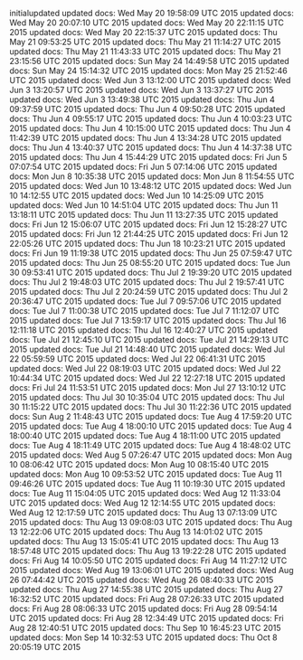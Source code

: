 initialupdated
updated docs: Wed May 20 19:58:09 UTC 2015
updated docs: Wed May 20 20:07:10 UTC 2015
updated docs: Wed May 20 22:11:15 UTC 2015
updated docs: Wed May 20 22:15:37 UTC 2015
updated docs: Thu May 21 09:53:25 UTC 2015
updated docs: Thu May 21 11:14:27 UTC 2015
updated docs: Thu May 21 11:43:33 UTC 2015
updated docs: Thu May 21 23:15:56 UTC 2015
updated docs: Sun May 24 14:49:58 UTC 2015
updated docs: Sun May 24 15:14:32 UTC 2015
updated docs: Mon May 25 21:52:46 UTC 2015
updated docs: Wed Jun 3 13:12:00 UTC 2015
updated docs: Wed Jun 3 13:20:57 UTC 2015
updated docs: Wed Jun 3 13:37:27 UTC 2015
updated docs: Wed Jun 3 13:49:38 UTC 2015
updated docs: Thu Jun 4 09:37:59 UTC 2015
updated docs: Thu Jun 4 09:50:28 UTC 2015
updated docs: Thu Jun 4 09:55:17 UTC 2015
updated docs: Thu Jun 4 10:03:23 UTC 2015
updated docs: Thu Jun 4 10:15:00 UTC 2015
updated docs: Thu Jun 4 11:42:39 UTC 2015
updated docs: Thu Jun 4 13:34:28 UTC 2015
updated docs: Thu Jun 4 13:40:37 UTC 2015
updated docs: Thu Jun 4 14:37:38 UTC 2015
updated docs: Thu Jun 4 15:44:29 UTC 2015
updated docs: Fri Jun 5 07:07:54 UTC 2015
updated docs: Fri Jun 5 07:14:06 UTC 2015
updated docs: Mon Jun 8 10:35:38 UTC 2015
updated docs: Mon Jun 8 11:54:55 UTC 2015
updated docs: Wed Jun 10 13:48:12 UTC 2015
updated docs: Wed Jun 10 14:12:55 UTC 2015
updated docs: Wed Jun 10 14:25:09 UTC 2015
updated docs: Wed Jun 10 14:51:04 UTC 2015
updated docs: Thu Jun 11 13:18:11 UTC 2015
updated docs: Thu Jun 11 13:27:35 UTC 2015
updated docs: Fri Jun 12 15:06:07 UTC 2015
updated docs: Fri Jun 12 15:28:27 UTC 2015
updated docs: Fri Jun 12 21:44:25 UTC 2015
updated docs: Fri Jun 12 22:05:26 UTC 2015
updated docs: Thu Jun 18 10:23:21 UTC 2015
updated docs: Fri Jun 19 11:19:38 UTC 2015
updated docs: Thu Jun 25 07:59:47 UTC 2015
updated docs: Thu Jun 25 08:55:20 UTC 2015
updated docs: Tue Jun 30 09:53:41 UTC 2015
updated docs: Thu Jul 2 19:39:20 UTC 2015
updated docs: Thu Jul 2 19:48:03 UTC 2015
updated docs: Thu Jul 2 19:57:41 UTC 2015
updated docs: Thu Jul 2 20:24:59 UTC 2015
updated docs: Thu Jul 2 20:36:47 UTC 2015
updated docs: Tue Jul 7 09:57:06 UTC 2015
updated docs: Tue Jul 7 11:00:38 UTC 2015
updated docs: Tue Jul 7 11:12:07 UTC 2015
updated docs: Tue Jul 7 13:59:17 UTC 2015
updated docs: Thu Jul 16 12:11:18 UTC 2015
updated docs: Thu Jul 16 12:40:27 UTC 2015
updated docs: Tue Jul 21 12:45:10 UTC 2015
updated docs: Tue Jul 21 14:29:13 UTC 2015
updated docs: Tue Jul 21 14:48:40 UTC 2015
updated docs: Wed Jul 22 05:59:59 UTC 2015
updated docs: Wed Jul 22 06:41:31 UTC 2015
updated docs: Wed Jul 22 08:19:03 UTC 2015
updated docs: Wed Jul 22 10:44:34 UTC 2015
updated docs: Wed Jul 22 12:27:18 UTC 2015
updated docs: Fri Jul 24 11:53:51 UTC 2015
updated docs: Mon Jul 27 13:10:12 UTC 2015
updated docs: Thu Jul 30 10:35:04 UTC 2015
updated docs: Thu Jul 30 11:15:22 UTC 2015
updated docs: Thu Jul 30 11:22:36 UTC 2015
updated docs: Sun Aug 2 11:48:43 UTC 2015
updated docs: Tue Aug 4 17:59:20 UTC 2015
updated docs: Tue Aug 4 18:00:10 UTC 2015
updated docs: Tue Aug 4 18:00:40 UTC 2015
updated docs: Tue Aug 4 18:11:00 UTC 2015
updated docs: Tue Aug 4 18:11:49 UTC 2015
updated docs: Tue Aug 4 18:48:02 UTC 2015
updated docs: Wed Aug 5 07:26:47 UTC 2015
updated docs: Mon Aug 10 08:06:42 UTC 2015
updated docs: Mon Aug 10 08:15:40 UTC 2015
updated docs: Mon Aug 10 09:53:52 UTC 2015
updated docs: Tue Aug 11 09:46:26 UTC 2015
updated docs: Tue Aug 11 10:19:30 UTC 2015
updated docs: Tue Aug 11 15:04:05 UTC 2015
updated docs: Wed Aug 12 11:33:04 UTC 2015
updated docs: Wed Aug 12 12:14:55 UTC 2015
updated docs: Wed Aug 12 12:17:59 UTC 2015
updated docs: Thu Aug 13 07:13:09 UTC 2015
updated docs: Thu Aug 13 09:08:03 UTC 2015
updated docs: Thu Aug 13 12:22:06 UTC 2015
updated docs: Thu Aug 13 14:01:02 UTC 2015
updated docs: Thu Aug 13 15:05:41 UTC 2015
updated docs: Thu Aug 13 18:57:48 UTC 2015
updated docs: Thu Aug 13 19:22:28 UTC 2015
updated docs: Fri Aug 14 10:05:50 UTC 2015
updated docs: Fri Aug 14 11:27:12 UTC 2015
updated docs: Wed Aug 19 13:06:01 UTC 2015
updated docs: Wed Aug 26 07:44:42 UTC 2015
updated docs: Wed Aug 26 08:40:33 UTC 2015
updated docs: Thu Aug 27 14:55:38 UTC 2015
updated docs: Thu Aug 27 16:32:52 UTC 2015
updated docs: Fri Aug 28 07:26:33 UTC 2015
updated docs: Fri Aug 28 08:06:33 UTC 2015
updated docs: Fri Aug 28 09:54:14 UTC 2015
updated docs: Fri Aug 28 12:34:49 UTC 2015
updated docs: Fri Aug 28 12:40:51 UTC 2015
updated docs: Thu Sep 10 16:45:23 UTC 2015
updated docs: Mon Sep 14 10:32:53 UTC 2015
updated docs: Thu Oct 8 20:05:19 UTC 2015
